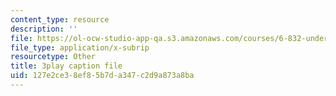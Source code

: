 ```yaml
---
content_type: resource
description: ''
file: https://ol-ocw-studio-app-qa.s3.amazonaws.com/courses/6-832-underactuated-robotics-spring-2009/127e2ce38ef85b7da347c2d9a873a8ba_qtmmwILxVR4.vtt
file_type: application/x-subrip
resourcetype: Other
title: 3play caption file
uid: 127e2ce3-8ef8-5b7d-a347-c2d9a873a8ba
---
```


